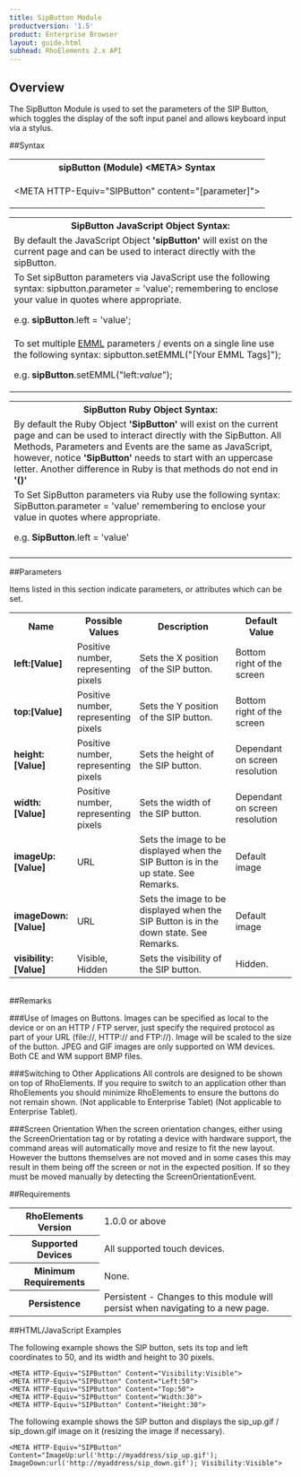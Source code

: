 ```yaml
---
title: SipButton Module
productversion: '1.5'
product: Enterprise Browser
layout: guide.html
subhead: RhoElements 2.x API
---
```


## Overview
The SipButton Module is used to set the parameters of the SIP Button, which toggles the display of the soft input panel and allows keyboard input via a stylus.

##Syntax
<table class="re-table"><tr><th class="tableHeading">sipButton (Module) &lt;META&gt; Syntax
</th></tr><tr><td class="clsSyntaxCells clsOddRow"><p>&lt;META HTTP-Equiv="SIPButton" content="[parameter]"&gt;</p></td></tr></table>
<table class="re-table"><tr><th class="tableHeading">SipButton JavaScript Object Syntax:</th></tr><tr><td class="clsSyntaxCells clsOddRow">
By default the JavaScript Object <b>'sipButton'</b> will exist on the current page and can be used to interact directly with the sipButton.
</td></tr><tr><td class="clsSyntaxCells clsEvenRow">
To Set sipButton parameters via JavaScript use the following syntax: sipbutton.parameter = 'value'; remembering to enclose your value in quotes where appropriate.  
<P />e.g. <b>sipButton</b>.left = 'value';
</td></tr><tr><td class="clsSyntaxCells clsOddRow">							
To set multiple <a href="/rhoelements/EMMLOverview">EMML</a> parameters / events on a single line use the following syntax: sipbutton.setEMML("[Your EMML Tags]");
<P />
e.g. <b>sipButton</b>.setEMML("left:<i>value</i>");							
</td></tr></table>

<table class="re-table"><tr><th class="tableHeading">SipButton Ruby Object Syntax:</th></tr><tr><td class="clsSyntaxCells clsOddRow">
By default the Ruby Object <b>'SipButton'</b> will exist on the current page and can be used to interact directly with the SipButton. All Methods, Parameters and Events are the same as JavaScript, however, notice <b>'SipButton'</b> needs to start with an uppercase letter. Another difference in Ruby is that methods do not end in <b>'()'</b></td></tr><tr><td class="clsSyntaxCells clsEvenRow">
To Set SipButton parameters via Ruby use the following syntax: SipButton.parameter = 'value' remembering to enclose your value in quotes where appropriate.  
<P />e.g. <b>SipButton</b>.left = 'value'
</td></tr><tr><td class="clsSyntaxCells clsOddRow" /></tr></table>




##Parameters


Items listed in this section indicate parameters, or attributes which can be set.
<table class="re-table"><col width="20%" /><col width="20%" /><col width="38%" /><col width="22%" /><tr><th class="tableHeading">Name</th><th class="tableHeading">Possible Values</th><th class="tableHeading">Description</th><th class="tableHeading">Default Value</th></tr><tr><td class="clsSyntaxCells clsOddRow"><b>left:[Value]
</b></td><td class="clsSyntaxCells clsOddRow">Positive number, representing pixels</td><td class="clsSyntaxCells clsOddRow">Sets the X position of the SIP button.</td><td class="clsSyntaxCells clsOddRow">Bottom right of the screen</td></tr><tr><td class="clsSyntaxCells clsEvenRow"><b>top:[Value]
</b></td><td class="clsSyntaxCells clsEvenRow">Positive number, representing pixels</td><td class="clsSyntaxCells clsEvenRow">Sets the Y position of the SIP button.</td><td class="clsSyntaxCells clsEvenRow">Bottom right of the screen</td></tr><tr><td class="clsSyntaxCells clsOddRow"><b>height:[Value]
</b></td><td class="clsSyntaxCells clsOddRow">Positive number, representing pixels</td><td class="clsSyntaxCells clsOddRow">Sets the height of the SIP button.</td><td class="clsSyntaxCells clsOddRow">Dependant on screen resolution</td></tr><tr><td class="clsSyntaxCells clsEvenRow"><b>width:[Value]
</b></td><td class="clsSyntaxCells clsEvenRow">Positive number, representing pixels</td><td class="clsSyntaxCells clsEvenRow">Sets the width of the SIP button.</td><td class="clsSyntaxCells clsEvenRow">Dependant on screen resolution</td></tr><tr><td class="clsSyntaxCells clsOddRow"><b>imageUp:[Value]
</b></td><td class="clsSyntaxCells clsOddRow">URL</td><td class="clsSyntaxCells clsOddRow">Sets the image to be displayed when the SIP Button is in the up state. See Remarks.</td><td class="clsSyntaxCells clsOddRow">Default image</td></tr><tr><td class="clsSyntaxCells clsEvenRow"><b>imageDown:[Value]
</b></td><td class="clsSyntaxCells clsEvenRow">URL</td><td class="clsSyntaxCells clsEvenRow">Sets the image to be displayed when the SIP Button is in the down state. See Remarks.</td><td class="clsSyntaxCells clsEvenRow">Default image</td></tr><tr><td class="clsSyntaxCells clsOddRow"><b>visibility:[Value]
</b></td><td class="clsSyntaxCells clsOddRow">Visible, Hidden</td><td class="clsSyntaxCells clsOddRow">Sets the visibility of the SIP button.</td><td class="clsSyntaxCells clsOddRow">Hidden.</td></tr></table>
<table class="re-table"><col width="78%" /><col width="8%" /><col width="1%" /><col width="5%" /><col width="1%" /><col width="5%" /><col width="2%" /></table>




##Remarks


###Use of Images on Buttons.
Images can be specified as local to the device or on an HTTP / FTP server, just specify the required protocol as part of your URL (file://\, HTTP:// and FTP://). Image will be scaled to the size of the button. JPEG and GIF images are only supported on WM devices. Both CE and WM support BMP files.


###Switching to Other Applications
All controls are designed to be shown on top of RhoElements. If you require to switch to an application other than RhoElements you should minimize RhoElements to ensure the buttons do not remain shown. (Not applicable to Enterprise Tablet) (Not applicable to Enterprise Tablet).


###Screen Orientation
When the screen orientation changes, either using the ScreenOrientation tag or by rotating a device with hardware support, the command areas will automatically move and resize to fit the new layout. However the buttons themselves are not moved and in some cases this may result in them being off the screen or not in the expected position. If so they must be moved manually by detecting the ScreenOrientationEvent.




##Requirements

<table class="re-table"><tr><th class="tableHeading">RhoElements Version</th><td class="clsSyntaxCell clsEvenRow">1.0.0 or above
</td></tr><tr><th class="tableHeading">Supported Devices</th><td class="clsSyntaxCell clsOddRow">All supported touch devices.</td></tr><tr><th class="tableHeading">Minimum Requirements</th><td class="clsSyntaxCell clsOddRow">None.</td></tr><tr><th class="tableHeading">Persistence</th><td class="clsSyntaxCell clsEvenRow">Persistent - Changes to this module will persist when navigating to a new page.</td></tr></table>


##HTML/JavaScript Examples

The following example shows the SIP button, sets its top and left coordinates to 50, and its width and height to 30 pixels.

	<META HTTP-Equiv="SIPButton" Content="Visibility:Visible">
	<META HTTP-Equiv="SIPButton" Content="Left:50">
	<META HTTP-Equiv="SIPButton" Content="Top:50">
	<META HTTP-Equiv="SIPButton" Content="Width:30">
	<META HTTP-Equiv="SIPButton" Content="Height:30">
					
The following example shows the SIP button and displays the sip_up.gif / sip_down.gif image on it (resizing the image if necessary).

	<META HTTP-Equiv="SIPButton" Content="ImageUp:url('http://myaddress/sip_up.gif'); ImageDown:url('http://myaddress/sip_down.gif'); Visibility:Visible">
					





